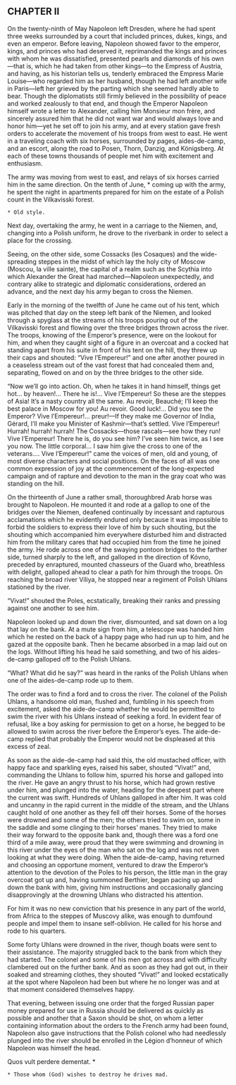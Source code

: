 ## CHAPTER II

On the twenty-ninth of May Napoleon left Dresden, where he had spent
three weeks surrounded by a court that included princes, dukes, kings,
and even an emperor. Before leaving, Napoleon showed favor to the
emperor, kings, and princes who had deserved it, reprimanded the kings
and princes with whom he was dissatisfied, presented pearls and diamonds
of his own—that is, which he had taken from other kings—to the Empress
of Austria, and having, as his historian tells us, tenderly embraced the
Empress Marie Louise—who regarded him as her husband, though he had left
another wife in Paris—left her grieved by the parting which she seemed
hardly able to bear. Though the diplomatists still firmly believed in
the possibility of peace and worked zealously to that end, and though
the Emperor Napoleon himself wrote a letter to Alexander, calling him
Monsieur mon frère, and sincerely assured him that he did not want war
and would always love and honor him—yet he set off to join his army,
and at every station gave fresh orders to accelerate the movement of his
troops from west to east. He went in a traveling coach with six horses,
surrounded by pages, aides-de-camp, and an escort, along the road to
Posen, Thorn, Danzig, and Königsberg. At each of these towns thousands
of people met him with excitement and enthusiasm.

The army was moving from west to east, and relays of six horses carried
him in the same direction. On the tenth of June, * coming up with the
army, he spent the night in apartments prepared for him on the estate of
a Polish count in the Vilkavisski forest.

    * Old style.

Next day, overtaking the army, he went in a carriage to the Niemen, and,
changing into a Polish uniform, he drove to the riverbank in order to
select a place for the crossing.

Seeing, on the other side, some Cossacks (les Cosaques) and the
wide-spreading steppes in the midst of which lay the holy city of Moscow
(Moscou, la ville sainte), the capital of a realm such as the Scythia
into which Alexander the Great had marched—Napoleon unexpectedly, and
contrary alike to strategic and diplomatic considerations, ordered an
advance, and the next day his army began to cross the Niemen.

Early in the morning of the twelfth of June he came out of his tent,
which was pitched that day on the steep left bank of the Niemen, and
looked through a spyglass at the streams of his troops pouring out of
the Vilkavisski forest and flowing over the three bridges thrown across
the river. The troops, knowing of the Emperor’s presence, were on the
lookout for him, and when they caught sight of a figure in an overcoat
and a cocked hat standing apart from his suite in front of his tent on
the hill, they threw up their caps and shouted: “Vive l’Empereur!” and
one after another poured in a ceaseless stream out of the vast forest
that had concealed them and, separating, flowed on and on by the three
bridges to the other side.

“Now we’ll go into action. Oh, when he takes it in hand himself, things
get hot... by heaven!... There he is!... Vive l’Empereur! So these
are the steppes of Asia! It’s a nasty country all the same. Au revoir,
Beauché; I’ll keep the best palace in Moscow for you! Au revoir. Good
luck!... Did you see the Emperor? Vive l’Empereur!... preur!—If
they make me Governor of India, Gérard, I’ll make you Minister of
Kashmir—that’s settled. Vive l’Empereur! Hurrah! hurrah! hurrah! The
Cossacks—those rascals—see how they run! Vive l’Empereur! There he
is, do you see him? I’ve seen him twice, as I see you now. The little
corporal... I saw him give the cross to one of the veterans.... Vive
l’Empereur!” came the voices of men, old and young, of most diverse
characters and social positions. On the faces of all was one common
expression of joy at the commencement of the long-expected campaign and
of rapture and devotion to the man in the gray coat who was standing on
the hill.

On the thirteenth of June a rather small, thoroughbred Arab horse was
brought to Napoleon. He mounted it and rode at a gallop to one of the
bridges over the Niemen, deafened continually by incessant and rapturous
acclamations which he evidently endured only because it was impossible
to forbid the soldiers to express their love of him by such shouting,
but the shouting which accompanied him everywhere disturbed him and
distracted him from the military cares that had occupied him from the
time he joined the army. He rode across one of the swaying pontoon
bridges to the farther side, turned sharply to the left, and galloped in
the direction of Kóvno, preceded by enraptured, mounted chasseurs of the
Guard who, breathless with delight, galloped ahead to clear a path for
him through the troops. On reaching the broad river Víliya, he stopped
near a regiment of Polish Uhlans stationed by the river.

“Vivat!” shouted the Poles, ecstatically, breaking their ranks and
pressing against one another to see him.

Napoleon looked up and down the river, dismounted, and sat down on a log
that lay on the bank. At a mute sign from him, a telescope was handed
him which he rested on the back of a happy page who had run up to him,
and he gazed at the opposite bank. Then he became absorbed in a map laid
out on the logs. Without lifting his head he said something, and two of
his aides-de-camp galloped off to the Polish Uhlans.

“What? What did he say?” was heard in the ranks of the Polish Uhlans
when one of the aides-de-camp rode up to them.

The order was to find a ford and to cross the river. The colonel of the
Polish Uhlans, a handsome old man, flushed and, fumbling in his speech
from excitement, asked the aide-de-camp whether he would be permitted
to swim the river with his Uhlans instead of seeking a ford. In evident
fear of refusal, like a boy asking for permission to get on a horse, he
begged to be allowed to swim across the river before the Emperor’s
eyes. The aide-de-camp replied that probably the Emperor would not be
displeased at this excess of zeal.

As soon as the aide-de-camp had said this, the old mustached officer,
with happy face and sparkling eyes, raised his saber, shouted “Vivat!”
and, commanding the Uhlans to follow him, spurred his horse and galloped
into the river. He gave an angry thrust to his horse, which had grown
restive under him, and plunged into the water, heading for the deepest
part where the current was swift. Hundreds of Uhlans galloped in after
him. It was cold and uncanny in the rapid current in the middle of the
stream, and the Uhlans caught hold of one another as they fell off their
horses. Some of the horses were drowned and some of the men; the others
tried to swim on, some in the saddle and some clinging to their horses’
manes. They tried to make their way forward to the opposite bank and,
though there was a ford one third of a mile away, were proud that they
were swimming and drowning in this river under the eyes of the man who
sat on the log and was not even looking at what they were doing. When
the aide-de-camp, having returned and choosing an opportune moment,
ventured to draw the Emperor’s attention to the devotion of the Poles
to his person, the little man in the gray overcoat got up and, having
summoned Berthier, began pacing up and down the bank with him, giving
him instructions and occasionally glancing disapprovingly at the
drowning Uhlans who distracted his attention.

For him it was no new conviction that his presence in any part of
the world, from Africa to the steppes of Muscovy alike, was enough to
dumfound people and impel them to insane self-oblivion. He called for
his horse and rode to his quarters.

Some forty Uhlans were drowned in the river, though boats were sent to
their assistance. The majority struggled back to the bank from which
they had started. The colonel and some of his men got across and with
difficulty clambered out on the further bank. And as soon as they had
got out, in their soaked and streaming clothes, they shouted “Vivat!”
and looked ecstatically at the spot where Napoleon had been but where he
no longer was and at that moment considered themselves happy.

That evening, between issuing one order that the forged Russian paper
money prepared for use in Russia should be delivered as quickly as
possible and another that a Saxon should be shot, on whom a letter
containing information about the orders to the French army had been
found, Napoleon also gave instructions that the Polish colonel who
had needlessly plunged into the river should be enrolled in the Légion
d’honneur of which Napoleon was himself the head.

Quos vult perdere dementat. *

    * Those whom (God) wishes to destroy he drives mad.





